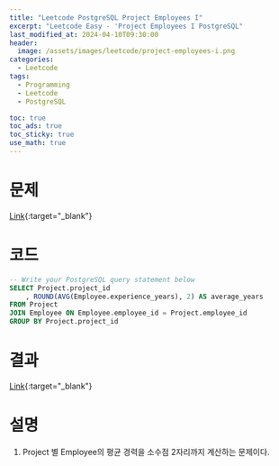 ```yaml
---
title: "Leetcode PostgreSQL Project Employees I"
excerpt: "Leetcode Easy - 'Project Employees I PostgreSQL"
last_modified_at: 2024-04-10T09:30:00
header:
  image: /assets/images/leetcode/project-employees-i.png
categories:
  - Leetcode
tags:
  - Programming
  - Leetcode
  - PostgreSQL

toc: true
toc_ads: true
toc_sticky: true
use_math: true
---
```

# 문제
[Link](https://leetcode.com/problems/project-employees-i/){:target="_blank"}

# 코드
```sql
-- Write your PostgreSQL query statement below
SELECT Project.project_id
	, ROUND(AVG(Employee.experience_years), 2) AS average_years
FROM Project
JOIN Employee ON Employee.employee_id = Project.employee_id
GROUP BY Project.project_id
```

# 결과
[Link](https://leetcode.com/problems/project-employees-i/submissions/1228103161/){:target="_blank"}

# 설명
1. Project 별 Employee의 평균 경력을 소수점 2자리까지 계산하는 문제이다.